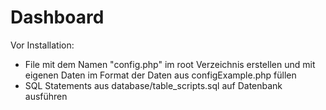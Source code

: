 # Dashboard

Vor Installation:
+ File mit dem Namen "config.php" im root Verzeichnis erstellen und mit eigenen Daten im Format 
  der Daten aus configExample.php füllen
+ SQL Statements aus database/table_scripts.sql auf Datenbank ausführen
